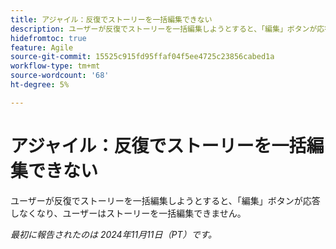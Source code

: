 ```yaml
---
title: アジャイル：反復でストーリーを一括編集できない
description: ユーザーが反復でストーリーを一括編集しようとすると、「編集」ボタンが応答しなくなり、ユーザーはストーリーを一括編集できません。
hidefromtoc: true
feature: Agile
source-git-commit: 15525c915fd95ffaf04f5ee4725c23856cabed1a
workflow-type: tm+mt
source-wordcount: '68'
ht-degree: 5%

---
```



# アジャイル：反復でストーリーを一括編集できない

ユーザーが反復でストーリーを一括編集しようとすると、「編集」ボタンが応答しなくなり、ユーザーはストーリーを一括編集できません。

_最初に報告されたのは 2024年11月11日（PT）です。_
